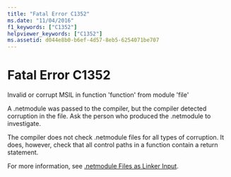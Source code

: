 ```yaml
---
title: "Fatal Error C1352"
ms.date: "11/04/2016"
f1_keywords: ["C1352"]
helpviewer_keywords: ["C1352"]
ms.assetid: d044e8b0-b6ef-4d57-8eb5-6254071be707
---
```

# Fatal Error C1352

Invalid or corrupt MSIL in function 'function' from module 'file'

A .netmodule was passed to the compiler, but the compiler detected corruption in the file.  Ask the person who produced the .netmodule to investigate.

The compiler does not check .netmodule files for all types of corruption.  It does, however, check that all control paths in a function contain a return statement.

For more information, see [.netmodule Files as Linker Input](../../build/reference/netmodule-files-as-linker-input.md).